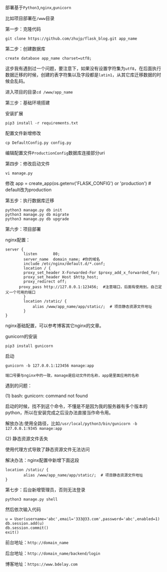 
部署基于`Python3`,`nginx`,`gunicorn`

比如项目部署在`/www`目录

第一步：克隆代码

    git clone https://github.com/zhujp/flask_blog.git app_name
    
第二步：创建数据库
    
    create database app_name charset=utf8;
    
这步我有遇到过一个问题，要注意下，如果没有设置字符集为`utf8`，在后面执行数据迁移的时候，创建的表字符集以及字段都是`latin1`，从其它库迁移数据的时候会乱码。

进入项目的目录`cd /www/app_name`

第三步：基础环境搭建

安装扩展
    
    pip3 install -r requirements.txt
    
配置文件新增修改
    
    cp DefaultConfig.py config.py
    
编辑配置文件`ProductionConfig`数据库连接部分uri
    
第四步：修改启动文件
    
    vi manage.py
    
修改
    app = create_app(os.getenv('FLASK_CONFIG') or 'production')  # default改为production
    
第五步：执行数据库迁移
    
    python3 manage.py db init
    python3 manage.py db migrate
    python3 manage.py db upgrade
    
第六步：项目部署

nginx配置：
    
    server {
            listen       80;
            server_name  domain_name; #你的域名
            include /etc/nginx/default.d/*.conf;
            location / {
            proxy_set_header X-Forwarded-For $proxy_add_x_forwarded_for;
            proxy_set_header Host $http_host;
            proxy_redirect off;
          proxy_pass http://127.0.0.1:123456;  #注意端口，后面有使用到，自己定义一个可用的端口
            }
            location /static/ {
                alias /www/app_name/app/static/;  # 项目静态资源文件地址
            }
    }
    
nginx基础配置，可以参考博客其它nginx的文章。
    
gunicorn的安装
    
    pip3 install gunicorn
    
启动
    
    gunicorn -b 127.0.0.1:123456 manage:app
    
`端口号要与nginx中的一致，manage是启动文件的名称，app是里面应用的名称`

遇到的问题：
    
(1) bash: gunicorn: command not found

启动的时候，找不到这个命令，不懂是不是因为我的服务器有多个版本的python，所以在安装完成之后没办法直接当作命令用。

解放办法:使用全路径，比如`/usr/local/python3/bin/gunicorn -b 127.0.0.1:9345 manage:app`

(2) 静态资源文件丢失

使用代理方式导致了静态资源文件无法访问

解决办法：nginx配置中新增下面这段
    
    location /static/ {
            alias /www/app_name/app/static/;  # 项目静态资源文件地址
    }
    
    
第七步：后台新增管理员，否则无法登录
    
    python3 manage.py shell

然后依次输入代码
    
    u = User(username='abc',email='333@33.com',password='abc',enabled=1)
    db.session.add(u)
    db.session.commit()
    exit()
    
前台地址：`http://domain_name`

后台地址：`http://domain_name/backend/login`

博客地址：`https://www.bdelay.com`
    
